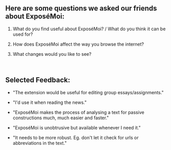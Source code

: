 ## Here are some questions we asked our friends about ExposéMoi:

1) What do you find useful about ExposéMoi? / What do you think it can be used for?

2) How does ExposéMoi affect the way you browse the internet?

3) What changes would you like to see?

<br>

## Selected Feedback:

- "The extension would be useful for editing group essays/assignments."

- "I'd use it when reading the news."

- "ExposéMoi makes the process of analysing a text for passive constructions much, much easier and faster."

- "ExposéMoi is unobtrusive but available whenever I need it."

- "It needs to be more robust. Eg. don't let it check for urls or abbreviations in the text."
